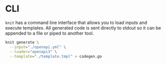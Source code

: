 # CLI
`knit` has a command line interface that allows you to load inputs and execute templates. All generated code is sent directly to stdout so it can be appended to a file or piped to another tool.

```sh
knit generate \
  --input="./openapi.yml" \
  --loader="openapi3" \
  --template="./template.tmpl" > codegen.go
```